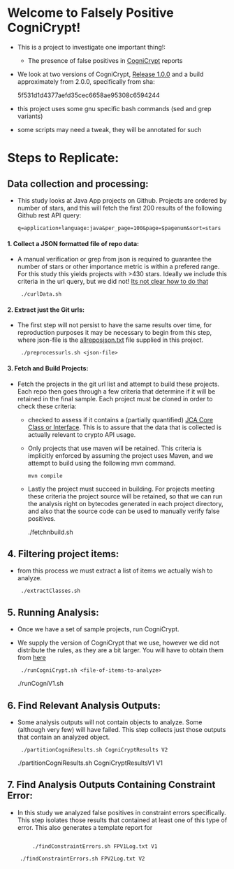 # Welcome to Falsely Positive CogniCrypt!
  * This is a project to investigate one important thing!:
    * The presence of false positives in [CogniCrypt](https://github.com/CROSSINGTUD/CryptoAnalysis) reports
  * We look at two versions of CogniCrypt, [Release 1.0.0](https://github.com/CROSSINGTUD/CryptoAnalysis/releases/download/v1.0.0/CryptoAnalysis-1.0.0-jar-with-dependencies.jar) and a build approximately from 2.0.0, specifically from sha:



       5f531d1d4377aefd35cec6658ae95308c6594244


  * this project uses some gnu specific bash commands (sed and grep variants)
  * some scripts may need a tweak, they will be annotated for such

# Steps to Replicate:
 ## Data collection and processing:
  * This study looks at Java App projects on Github. Projects are ordered by number of stars, and this will fetch the first 200 results of the following Github rest API query:



        q=application+language:java&per_page=100&page=$pagenum&sort=stars    
  

 ####  1. Collect a JSON formatted file of repo data:
 * A manual verification or grep from json is required to guarantee the number of stars or other importance metric is within a prefered range. For this study this yields projects with >430 stars. Ideally we include this criteria in the url query, but we did not! [Its not clear how to do that](https://developer.github.com/v3/search/)



        ./curlData.sh


 ####  2. Extract just the Git urls:
 * The first step will not persist to have the same results over time, for reproduction purposes it may be necessary to begin from this step, where json-file is the [allreposjson.txt](https://github.com/knewbury01/PositivelyCogniCrypt/blob/master/allreposjson.txt) file supplied in this project.




        ./preprocessurls.sh <json-file>


 #### 3. Fetch and Build Projects:
 * Fetch the projects in the git url list and attempt to build these projects. Each repo then goes through a few criteria that determine if it will be retained in the final sample. Each project must be cloned in order to check these criteria:
   * checked to assess if it contains a (partially quantified) [JCA Core Class or Interface](https://docs.oracle.com/javase/9/security/java-cryptography-architecture-jca-reference-guide.htm#JSSEC-GUID-71693272-7F57-4155-99F9-A2139271FD6D). This is to assure that the data that is collected is actually relevant to crypto API usage.
   * Only projects that use maven will be retained. This criteria is implicitly enforced by assuming the project uses Maven, and we attempt to build using the following mvn command.


         mvn compile

	 
   * Lastly the project must succeed in building. For projects meeting these criteria the project source will be retained, so that we can run the analysis right on bytecodes generated in each project directory, and also that the source code can be used to manually verify false positives.




        ./fetchnbuild.sh

 ## 4. Filtering project items:
 * from this process we must extract a list of items we actually wish to analyze. 



        ./extractClasses.sh

 ## 5. Running Analysis:
 * Once we have a set of sample projects, run CogniCrypt.
 * We supply the version of CogniCrypt that we use, however we did not distribute the rules, as they are a bit larger. You will have to obtain them from [here](https://github.com/CROSSINGTUD/CryptoAnalysis/releases/download/2.0/JCA_rules.zip)



        ./runCogniCrypt.sh <file-of-items-to-analyze>





	./runCogniV1.sh <file-of-items-to-analyze>


 ## 6. Find Relevant Analysis Outputs:
 * Some analysis outputs will not contain objects to analyze. Some (although very few) will have failed. This step collects just those outputs that contain an analyzed object.



        ./partitionCogniResults.sh CogniCryptResults V2






	./partitionCogniResults.sh CogniCryptResultsV1 V1


 ## 7. Find Analysis Outputs Containing Constraint Error:
 * In this study we analyzed false positives in constraint errors specifically. This step isolates those results that contained at least one of this type of error. This also generates a template report for 

```

        ./findConstraintErrors.sh FPV1Log.txt V1

	./findConstraintErrors.sh FPV2Log.txt V2

```
